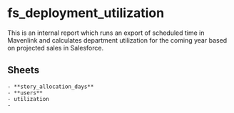 # fs_deployment_utilization
This is an internal report which runs an export of scheduled time in Mavenlink and calculates department utilization for the coming year based on projected sales in Salesforce.

## Sheets
    - **story_allocation_days** 
    - **users**
    - utilization
    -